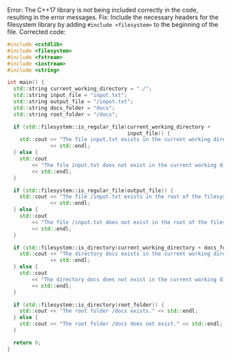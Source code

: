 Error: The C++17 <filesystem> library is not being included correctly in the code, resulting in the error messages.
Fix: Include the necessary headers for the filesystem library by adding `#include <filesystem>` to the beginning of the file.
Corrected code:
```cpp
#include <cstdlib>
#include <filesystem>
#include <fstream>
#include <iostream>
#include <string>

int main() {
  std::string current_working_directory = "./";
  std::string input_file = "input.txt";
  std::string output_file = "/input.txt";
  std::string docs_folder = "docs";
  std::string root_folder = "/docs";

  if (std::filesystem::is_regular_file(current_working_directory +
                                       input_file)) {
    std::cout << "The file input.txt exists in the current working directory."
              << std::endl;
  } else {
    std::cout
        << "The file input.txt does not exist in the current working directory."
        << std::endl;
  }

  if (std::filesystem::is_regular_file(output_file)) {
    std::cout << "The file /input.txt exists in the root of the filesystem."
              << std::endl;
  } else {
    std::cout
        << "The file /input.txt does not exist in the root of the filesystem."
        << std::endl;
  }

  if (std::filesystem::is_directory(current_working_directory + docs_folder)) {
    std::cout << "The directory docs exists in the current working directory."
              << std::endl;
  } else {
    std::cout
        << "The directory docs does not exist in the current working directory."
        << std::endl;
  }

  if (std::filesystem::is_directory(root_folder)) {
    std::cout << "The root folder /docs exists." << std::endl;
  } else {
    std::cout << "The root folder /docs does not exist." << std::endl;
  }

  return 0;
}
```
